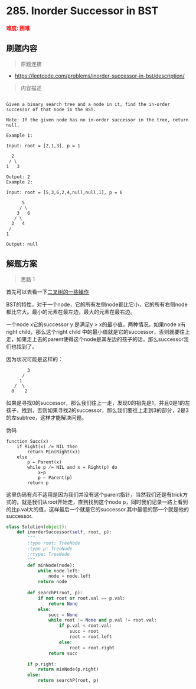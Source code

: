 # 285. Inorder Successor in BST

**<font color=red>难度: 困难</font>**

## 刷题内容

> 原题连接

* https://leetcode.com/problems/inorder-successor-in-bst/description/

> 内容描述

```

Given a binary search tree and a node in it, find the in-order successor of that node in the BST.

Note: If the given node has no in-order successor in the tree, return null.

Example 1:

Input: root = [2,1,3], p = 1

  2
 / \
1   3

Output: 2
Example 2:

Input: root = [5,3,6,2,4,null,null,1], p = 6

      5
     / \
    3   6
   / \
  2   4
 /   
1

Output: null
```

## 解题方案

> 思路 1

首先可以去看一下[二叉树的一些操作](https://github.com/apachecn/LeetCode/blob/master/docs/Leetcode_Solutions/Summarization/%E4%BA%8C%E5%8F%89%E6%A0%91%E7%9A%84%E4%B8%80%E4%BA%9B%E6%93%8D%E4%BD%9C.md)

BST的特性，对于一个node，它的所有左侧node都比它小，它的所有右侧node都比它大。最小的元素在最左边，最大的元素在最右边。

一个node x它的successor y 是满足y > x的最小值。两种情况，如果node x有right child，那么这个right child 中的最小值就是它的successor，否则就要往上走，如果走上去的parent使得这个node是其左边的孩子的话，那么successor我们也找到了。


因为状况可能是这样的：

```
		3
	  /
	 1
   /  \
  0	   2
```

如果是寻找0的successor，那么我们往上一走，发现0的祖先是1，并且0是1的左孩子，找到，否则如果寻找2的successor，那么我们要往上走到3的部分，2是3的左subtree，这样才能解决问题。

伪码

```
function Succ(x)	
	if Right(x) ̸= NIL then		
		return Min(Right(x)) 	
	else		
		p ← Parent(x)		
		while p ̸= NIL and x = Right(p) do			
			x←p			
			p ← Parent(p) 
		return p
```

这里伪码有点不适用是因为我们并没有这个parent指针，当然我们还是有trick方式的，就是我们从root开始走，直到找到这个node p，同时我们记录一路上看到的比p.val大的值，这样最后一个就是它的successor.其中最低的那一个就是他的successor.



```python
class Solution(object):
    def inorderSuccessor(self, root, p):
        """
        :type root: TreeNode
        :type p: TreeNode
        :rtype: TreeNode
        """
        def minNode(node):
            while node.left:
                node = node.left
            return node
            
        def searchP(root, p):
            if not root or root.val == p.val:
                return None
            else:
                succ = None
                while root != None and p.val != root.val:
                    if p.val < root.val:
                        succ = root
                        root = root.left
                    else:
                        root = root.right
                return succ

        if p.right:
            return minNode(p.right)
        else:
            return searchP(root, p)
```

